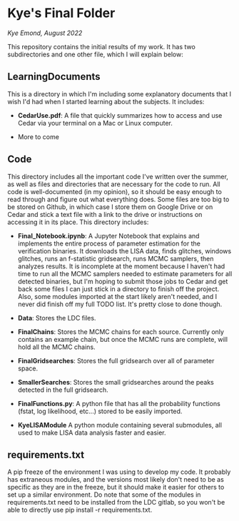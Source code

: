 # Kye's Final Folder
*Kye Emond, August 2022*

This repository contains the initial results of my work. It has two subdirectories and one other file, which I will explain below:

## LearningDocuments

This is a directory in which I'm including some explanatory documents that I wish I'd had when I started learning about the subjects. It includes:

- **CedarUse.pdf**: A file that quickly summarizes how to access and use Cedar via your terminal on a Mac or Linux computer. 

- More to come

## Code

This directory includes all the important code I've written over the summer, as well as files and directories that are necessary for the code to run. All code is well-documented (in my opinion), so it should be easy enough to read through and figure out what everything does. Some files are too big to be stored on Github, in which case I store them on Google Drive or on Cedar and stick a text file with a link to the drive or instructions on accessing it in its place. This directory includes:

- **Final_Notebook.ipynb**: A Jupyter Notebook that explains and implements the entire process of parameter estimation for the verification binaries. It downloads the LISA data, finds glitches, windows glitches, runs an f-statistic gridsearch, runs MCMC samplers, then analyzes results. It is incomplete at the moment because I haven't had time to run all the MCMC samplers needed to estimate parameters for all detected binaries, but I'm hoping to submit those jobs to Cedar and get back some files I can just stick in a directory to finish off the project. Also, some modules imported at the start likely aren't needed, and I never did finish off my full TODO list. It's pretty close to done though. 

- **Data**: Stores the LDC files. 

- **FinalChains**: Stores the MCMC chains for each source. Currently only contains an example chain, but once the MCMC runs are complete, will hold all the MCMC chains. 

- **FinalGridsearches**: Stores the full gridsearch over all of parameter space. 

- **SmallerSearches**: Stores the small gridsearches around the peaks detected in the full gridsearch. 

- **FinalFunctions.py**: A python file that has all the probability functions (fstat, log likelihood, etc...) stored to be easily imported. 

- **KyeLISAModule** A python module containing several submodules, all used to make LISA data analysis faster and easier. 

## requirements.txt

A pip freeze of the environment I was using to develop my code. It probably has extraneous modules, and the versions most likely don't need to be as specific as they are in the freeze, but it should make it easier for others to set up a similar environment. Do note that some of the modules in requirements.txt need to be installed from the LDC gitlab, so you won't be able to directly use pip install -r requirements.txt. 
